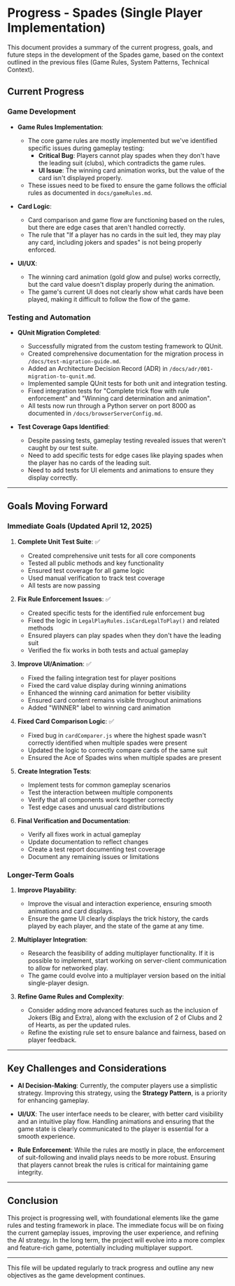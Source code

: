 # Progress - Spades (Single Player Implementation)

This document provides a summary of the current progress, goals, and future steps in the development of the Spades game, based on the context outlined in the previous files (Game Rules, System Patterns, Technical Context).

## Current Progress

### Game Development

- **Game Rules Implementation**: 
  - The core game rules are mostly implemented but we've identified specific issues during gameplay testing:
    - **Critical Bug**: Players cannot play spades when they don't have the leading suit (clubs), which contradicts the game rules.
    - **UI Issue**: The winning card animation works, but the value of the card isn't displayed properly.
  - These issues need to be fixed to ensure the game follows the official rules as documented in `docs/gameRules.md`.

- **Card Logic**:
  - Card comparison and game flow are functioning based on the rules, but there are edge cases that aren't handled correctly.
  - The rule that "If a player has no cards in the suit led, they may play any card, including jokers and spades" is not being properly enforced.

- **UI/UX**:
  - The winning card animation (gold glow and pulse) works correctly, but the card value doesn't display properly during the animation.
  - The game's current UI does not clearly show what cards have been played, making it difficult to follow the flow of the game.

### Testing and Automation

- **QUnit Migration Completed**:
  - Successfully migrated from the custom testing framework to QUnit.
  - Created comprehensive documentation for the migration process in `/docs/test-migration-guide.md`.
  - Added an Architecture Decision Record (ADR) in `/docs/adr/001-migration-to-qunit.md`.
  - Implemented sample QUnit tests for both unit and integration testing.
  - Fixed integration tests for "Complete trick flow with rule enforcement" and "Winning card determination and animation".
  - All tests now run through a Python server on port 8000 as documented in `/docs/browserServerConfig.md`.
  
- **Test Coverage Gaps Identified**: 
  - Despite passing tests, gameplay testing revealed issues that weren't caught by our test suite.
  - Need to add specific tests for edge cases like playing spades when the player has no cards of the leading suit.
  - Need to add tests for UI elements and animations to ensure they display correctly.

---

## Goals Moving Forward

### Immediate Goals (Updated April 12, 2025)

1. **Complete Unit Test Suite**: ✅
   - Created comprehensive unit tests for all core components
   - Tested all public methods and key functionality
   - Ensured test coverage for all game logic
   - Used manual verification to track test coverage
   - All tests are now passing

2. **Fix Rule Enforcement Issues**: ✅
   - Created specific tests for the identified rule enforcement bug
   - Fixed the logic in `LegalPlayRules.isCardLegalToPlay()` and related methods
   - Ensured players can play spades when they don't have the leading suit
   - Verified the fix works in both tests and actual gameplay

3. **Improve UI/Animation**: ✅
   - Fixed the failing integration test for player positions
   - Fixed the card value display during winning animations
   - Enhanced the winning card animation for better visibility
   - Ensured card content remains visible throughout animations
   - Added "WINNER" label to winning card animation

4. **Fixed Card Comparison Logic**: ✅
   - Fixed bug in `cardComparer.js` where the highest spade wasn't correctly identified when multiple spades were present
   - Updated the logic to correctly compare cards of the same suit
   - Ensured the Ace of Spades wins when multiple spades are present

4. **Create Integration Tests**:
   - Implement tests for common gameplay scenarios
   - Test the interaction between multiple components
   - Verify that all components work together correctly
   - Test edge cases and unusual card distributions

5. **Final Verification and Documentation**:
   - Verify all fixes work in actual gameplay
   - Update documentation to reflect changes
   - Create a test report documenting test coverage
   - Document any remaining issues or limitations

### Longer-Term Goals

1. **Improve Playability**:
   - Improve the visual and interaction experience, ensuring smooth animations and card displays.
   - Ensure the game UI clearly displays the trick history, the cards played by each player, and the state of the game at any time.

2. **Multiplayer Integration**:
   - Research the feasibility of adding multiplayer functionality. If it is possible to implement, start working on server-client communication to allow for networked play.
   - The game could evolve into a multiplayer version based on the initial single-player design.

3. **Refine Game Rules and Complexity**:
   - Consider adding more advanced features such as the inclusion of Jokers (Big and Extra), along with the exclusion of 2 of Clubs and 2 of Hearts, as per the updated rules.
   - Refine the existing rule set to ensure balance and fairness, based on player feedback.

---

## Key Challenges and Considerations

- **AI Decision-Making**: Currently, the computer players use a simplistic strategy. Improving this strategy, using the **Strategy Pattern**, is a priority for enhancing gameplay.
  
- **UI/UX**: The user interface needs to be clearer, with better card visibility and an intuitive play flow. Handling animations and ensuring that the game state is clearly communicated to the player is essential for a smooth experience.

- **Rule Enforcement**: While the rules are mostly in place, the enforcement of suit-following and invalid plays needs to be more robust. Ensuring that players cannot break the rules is critical for maintaining game integrity.

---

## Conclusion

This project is progressing well, with foundational elements like the game rules and testing framework in place. The immediate focus will be on fixing the current gameplay issues, improving the user experience, and refining the AI strategy. In the long term, the project will evolve into a more complex and feature-rich game, potentially including multiplayer support.

---

This file will be updated regularly to track progress and outline any new objectives as the game development continues.
